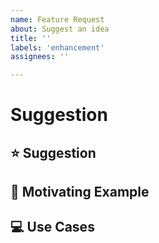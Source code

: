 ```yaml
---
name: Feature Request
about: Suggest an idea
title: ''
labels: 'enhancement'
assignees: ''

---
```


# Suggestion

<!--
  Please fill in each section completely. Thank you!
-->

## ⭐ Suggestion

<!-- A summary of what you'd like to see added or changed -->

## 📃 Motivating Example

<!--
  If you were announcing this feature in a blog post, what's a short explanation that shows
  a developer why this feature improves the tool?
-->

## 💻 Use Cases

<!--
  What do you want to use this for?
  What shortcomings exist with current approaches?
  What workarounds are you using in the meantime?
-->
